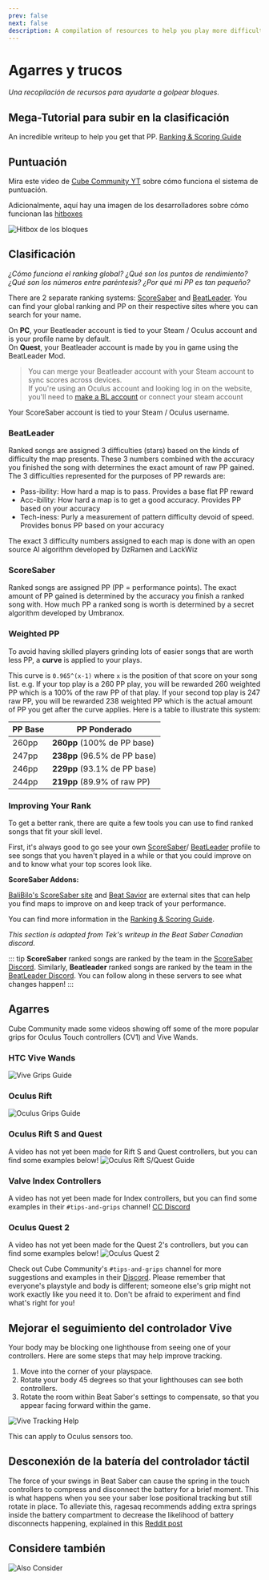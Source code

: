```yaml
---
prev: false
next: false
description: A compilation of resources to help you play more difficult songs and achieve a higher score!
---
```


# Agarres y trucos

_Una recopilación de recursos para ayudarte a golpear bloques._

## Mega-Tutorial para subir en la clasificación

An incredible writeup to help you get that PP. [Ranking & Scoring Guide](./ranking-guide.md)

## Puntuación

Mira este video de [Cube Community YT](https://www.youtube.com/channel/UCdG9zS8jVcQIKl7plwWXUkg) sobre cómo funciona el sistema de puntuación.

<YouTube url='https://www.youtube.com/watch?v=rVbXCGddspA' />

Adicionalmente, aquí hay una imagen de los desarrolladores sobre cómo funcionan las [hitboxes](https://twitter.com/Split82/status/979365834324889600)

![Hitbox de los bloques](/.assets/images/mapping/hitbox-from-split.jpg)

## Clasificación

_¿Cómo funciona el ranking global? ¿Qué son los puntos de rendimiento? ¿Qué son los números entre paréntesis? ¿Por qué mi PP es tan pequeño?_

There are 2 separate ranking systems: [ScoreSaber](https://scoresaber.com/global) and [BeatLeader](https://www.beatleader.xyz/ranking/1). You can find your global ranking and PP on their respective sites where you can search for your name.

On **PC**, your Beatleader account is tied to your Steam / Oculus account and is your profile name by default.  
On **Quest**, your Beatleader account is made by you in game using the BeatLeader Mod.

> You can merge your Beatleader account with your Steam account to sync scores across devices.  
> If you're using an Oculus account and looking log in on the website, you'll need to [make a BL account](https://beatleader.wiki/en/account#website-1) or connect your steam account

Your ScoreSaber account is tied to your Steam / Oculus username.

### BeatLeader

Ranked songs are assigned 3 difficulties (stars) based on the kinds of difficulty the map presents. These 3 numbers combined with the accuracy you finished the song with determines the exact amount of raw PP gained. The 3 difficulties represented for the purposes of PP rewards are:

- Pass-ibility: How hard a map is to pass. Provides a base flat PP reward
- Acc-ibility: How hard a map is to get a good accuracy. Provides PP based on your accuracy
- Tech-iness: Purly a measurement of pattern difficulty devoid of speed. Provides bonus PP based on your accuracy

The exact 3 difficulty numbers assigned to each map is done with an open source AI algorithm developed by DzRamen and LackWiz

### ScoreSaber

Ranked songs are assigned PP (PP = performance points). The exact amount of PP gained is determined by the accuracy you finish a ranked song with. How much PP a ranked song is worth is determined by a secret algorithm developed by Umbranox.

### Weighted PP

To avoid having skilled players grinding lots of easier songs that are worth less PP, a **curve** is applied to your plays.

This curve is `0.965^(x-1)` where `x` is the position of that score on your song list. e.g. If your top play is a 260 PP play, you will be rewarded 260 weighted PP which is a 100% of the raw PP of that play. If your second top play is 247 raw PP, you will be rewarded 238 weighted PP which is the actual amount of PP you get after the curve applies. Here is a table to illustrate this system:

| PP Base | PP Ponderado                 |
| ------- | ---------------------------- |
| 260pp   | **260pp** (100% de PP base)  |
| 247pp   | **238pp** (96.5% de PP base) |
| 246pp   | **229pp** (93.1% de PP base) |
| 244pp   | **219pp** (89.9% of raw PP)  |

### Improving Your Rank

To get a better rank, there are quite a few tools you can use to find ranked songs that fit your skill level.

First, it's always good to go see your own [ScoreSaber](https://scoresaber.com/global)/ [BeatLeader](https://www.beatleader.xyz/ranking/1) profile to see songs that you haven't played in a while or that you could improve on and to know what your top scores look like.

**ScoreSaber Addons:**

[BaliBilo's ScoreSaber site](https://scoresaber.balibalo.xyz/peepee) and [Beat Savior](https://beat-savior.herokuapp.com/) are external sites that can help you find maps to improve on and keep track of your performance.

You can find more information in the [Ranking & Scoring Guide](./ranking-guide.md).

_This section is adapted from Tek's writeup in the Beat Saber Canadian discord._

::: tip **ScoreSaber** ranked songs are ranked by the team in the [ScoreSaber Discord](https://discord.gg/WpuDMwU). Similarly, **Beatleader** ranked songs are ranked by the team in the [BeatLeader Discord](https://discord.gg/2RG5YVqtG6). You can follow along in these servers to see what changes happen! :::

## Agarres

Cube Community made some videos showing off some of the more popular grips for Oculus Touch controllers (CV1) and Vive Wands.

### HTC Vive Wands

<YouTube url='https://www.youtube.com/watch?v=G7x_wb7RrgU' />

![Vive Grips Guide](/.assets/images/grips-and-tricks/vive-grips-guide.jpg)

### Oculus Rift

<YouTube url='https://www.youtube.com/watch?v=XFt90q69aEA' />

![Oculus Grips Guide](/.assets/images/grips-and-tricks/oculus-grips-guide.jpg)

### Oculus Rift S and Quest

A video has not yet been made for Rift S and Quest controllers, but you can find some examples below! ![Oculus Rift S/Quest Guide](/.assets/images/grips-and-tricks/touch2-grips.jpg)

### Valve Index Controllers

A video has not yet been made for Index controllers, but you can find some examples in their `#tips-and-grips` channel! [CC Discord](https://discord.gg/dwe8mbC)

### Oculus Quest 2

A video has not yet been made for the Quest 2's controllers, but you can find some examples below! ![Oculus Quest 2](/.assets/images/grips-and-tricks/touch3-grips.jpg)

Check out Cube Community's `#tips-and-grips` channel for more suggestions and examples in their [Discord](https://discord.gg/dwe8mbC). Please remember that everyone's playstyle and body is different; someone else's grip might not work exactly like you need it to. Don't be afraid to experiment and find what's right for you!

## Mejorar el seguimiento del controlador Vive

Your body may be blocking one lighthouse from seeing one of your controllers. Here are some steps that may help improve tracking.

1. Move into the corner of your playspace.
2. Rotate your body 45 degrees so that your lighthouses can see both controllers.
3. Rotate the room within Beat Saber's settings to compensate, so that you appear facing forward within the game.

![Vive Tracking Help](/.assets/images/grips-and-tricks/vive-tracking-help.gif)

This can apply to Oculus sensors too.

## Desconexión de la batería del controlador táctil

The force of your swings in Beat Saber can cause the spring in the touch controllers to compress and disconnect the battery for a brief moment. This is what happens when you see your saber lose positional tracking but still rotate in place. To alleviate this, ragesaq recommends adding extra springs inside the battery compartment to decrease the likelihood of battery disconnects happening, explained in this [Reddit post](https://www.reddit.com/r/oculus/comments/a2h7o4/psa_adding_an_additional_spring_to_the_battery/?st=JR9Q7OEZ&sh=a7a3d091)

## Considere también

![Also Consider](/.assets/images/grips-and-tricks/allow-adequate-room-around-you-during-game-play-put-on-27689465.png)
